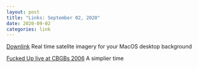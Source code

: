 ```yaml
---
layout: post
title: "Links: September 02, 2020"
date: 2020-09-02
categories: link
---
```

[Downlink](https://apps.apple.com/us/app/downlink/id1454269192?mt=12) Real time satelite imagery for your MacOS desktop background

[Fucked Up live at CBGBs 2006](https://fuckedup.bandcamp.com/album/live-at-cbgbs) A simplier time




